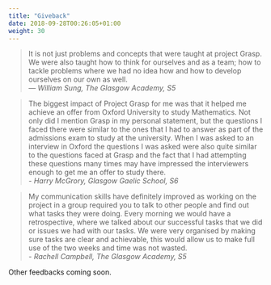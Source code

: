 ```yaml
---
title: "Giveback"
date: 2018-09-28T00:26:05+01:00
weight: 30
---
```


<blockquote>
It is not just problems and concepts that were taught at project Grasp. We were also taught
how to think for ourselves and as a team; how to tackle problems where we had no idea
how and how to develop ourselves on our own as well. <br>
<footer>
— <cite>William Sung, The Glasgow Academy, S5</cite>
</footer>
</blockquote>


<blockquote>
The biggest impact of Project Grasp for me was that it helped me achieve an offer from
Oxford University to study Mathematics. Not only did I mention Grasp in my personal
statement, but the questions I faced there were similar to the ones that I had to answer as
part of the admissions exam to study at the university. When I was asked to an interview in
Oxford the questions I was asked were also quite similar to the questions faced at Grasp
and the fact that I had attempting these questions many times may have impressed the
interviewers enough to get me an offer to study there.
<footer>
- <cite>Harry McGrory, Glasgow Gaelic School, S6</cite>
</footer>
</blockquote>

<blockquote>
My communication skills have definitely improved as working on the project in a group
required you to talk to other people and find out what tasks they were doing. Every morning
we would have a retrospective, where we talked about our successful tasks that we did or
issues we had with our tasks. We were very organised by making sure tasks are clear and
achievable, this would allow us to make full use of the two weeks and time was not wasted.
<footer>
- <cite>Rachell Campbell, The Glasgow Academy, S5</cite>
</blockquote>

Other feedbacks coming soon.
